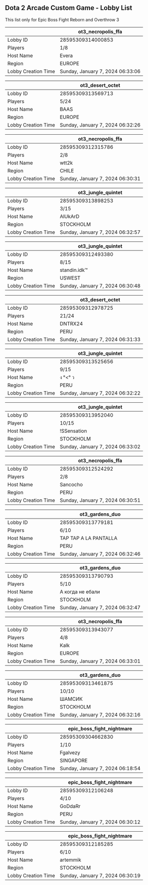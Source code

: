 ## Dota 2 Arcade Custom Game - Lobby List

This list only for Epic Boss Fight Reborn and Overthrow 3

|  | ot3_necropolis_ffa |
| ------ | ------ |
| Lobby ID | 28595309314000853 |
| Players | 1/8 |
| Host Name | Evera |
| Region | EUROPE |
| Lobby Creation Time | Sunday, January 7, 2024 06:33:06 |


|  | ot3_desert_octet |
| ------ | ------ |
| Lobby ID | 28595309313569713 |
| Players | 5/24 |
| Host Name | BAAS |
| Region | EUROPE |
| Lobby Creation Time | Sunday, January 7, 2024 06:32:26 |


|  | ot3_necropolis_ffa |
| ------ | ------ |
| Lobby ID | 28595309312315786 |
| Players | 2/8 |
| Host Name | wtt2k |
| Region | CHILE |
| Lobby Creation Time | Sunday, January 7, 2024 06:30:31 |


|  | ot3_jungle_quintet |
| ------ | ------ |
| Lobby ID | 28595309313898253 |
| Players | 3/15 |
| Host Name | AlUkArD |
| Region | STOCKHOLM |
| Lobby Creation Time | Sunday, January 7, 2024 06:32:57 |


|  | ot3_jungle_quintet |
| ------ | ------ |
| Lobby ID | 28595309312493380 |
| Players | 8/15 |
| Host Name | standin.idk™ |
| Region | USWEST |
| Lobby Creation Time | Sunday, January 7, 2024 06:30:48 |


|  | ot3_desert_octet |
| ------ | ------ |
| Lobby ID | 28595309312978725 |
| Players | 21/24 |
| Host Name | DNTRX24 |
| Region | PERU |
| Lobby Creation Time | Sunday, January 7, 2024 06:31:33 |


|  | ot3_jungle_quintet |
| ------ | ------ |
| Lobby ID | 28595309313525656 |
| Players | 9/15 |
| Host Name | ง °<° ว |
| Region | PERU |
| Lobby Creation Time | Sunday, January 7, 2024 06:32:22 |


|  | ot3_jungle_quintet |
| ------ | ------ |
| Lobby ID | 28595309313952040 |
| Players | 10/15 |
| Host Name | !SSensation |
| Region | STOCKHOLM |
| Lobby Creation Time | Sunday, January 7, 2024 06:33:02 |


|  | ot3_necropolis_ffa |
| ------ | ------ |
| Lobby ID | 28595309312524292 |
| Players | 2/8 |
| Host Name | Sancocho |
| Region | PERU |
| Lobby Creation Time | Sunday, January 7, 2024 06:30:51 |


|  | ot3_gardens_duo |
| ------ | ------ |
| Lobby ID | 28595309313779181 |
| Players | 6/10 |
| Host Name | TAP TAP A LA PANTALLA |
| Region | PERU |
| Lobby Creation Time | Sunday, January 7, 2024 06:32:46 |


|  | ot3_gardens_duo |
| ------ | ------ |
| Lobby ID | 28595309313790793 |
| Players | 5/10 |
| Host Name | А когда не ебали |
| Region | STOCKHOLM |
| Lobby Creation Time | Sunday, January 7, 2024 06:32:47 |


|  | ot3_necropolis_ffa |
| ------ | ------ |
| Lobby ID | 28595309313943077 |
| Players | 4/8 |
| Host Name | Kalk |
| Region | EUROPE |
| Lobby Creation Time | Sunday, January 7, 2024 06:33:01 |


|  | ot3_gardens_duo |
| ------ | ------ |
| Lobby ID | 28595309313461875 |
| Players | 10/10 |
| Host Name | ШАМСИК |
| Region | STOCKHOLM |
| Lobby Creation Time | Sunday, January 7, 2024 06:32:16 |


|  | epic_boss_fight_nightmare |
| ------ | ------ |
| Lobby ID | 28595309304662830 |
| Players | 1/10 |
| Host Name | Fgalvezy |
| Region | SINGAPORE |
| Lobby Creation Time | Sunday, January 7, 2024 06:18:54 |


|  | epic_boss_fight_nightmare |
| ------ | ------ |
| Lobby ID | 28595309312106248 |
| Players | 4/10 |
| Host Name | GoDdaRr |
| Region | PERU |
| Lobby Creation Time | Sunday, January 7, 2024 06:30:12 |


|  | epic_boss_fight_nightmare |
| ------ | ------ |
| Lobby ID | 28595309312185285 |
| Players | 6/10 |
| Host Name | artemmik |
| Region | STOCKHOLM |
| Lobby Creation Time | Sunday, January 7, 2024 06:30:19 |


